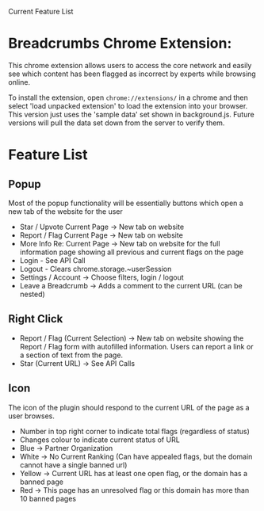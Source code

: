 Current Feature List

# Breadcrumbs Chrome Extension:

This chrome extension allows users to access the core network and easily see which content has been flagged as incorrect by experts while browsing online. 

To install the extension, open `chrome://extensions/` in a chrome and then select 'load unpacked extension' to load the extension into your browser. This version just uses the 'sample data' set shown in background.js. Future versions will pull the data set down from the server to verify them.

# Feature List
## Popup 
Most of the popup functionality will be essentially buttons which open a new tab of the website for the user 

- Star / Upvote Current Page -> New tab on website
- Report / Flag Current Page -> New tab on website 
- More Info Re: Current Page -> New tab on website for the full information page showing all previous and current flags on the page
- Login - See API Call
- Logout - Clears chrome.storage.~userSession 
- Settings / Account -> Choose filters, login / logout
- Leave a Breadcrumb -> Adds a comment to the current URL (can be nested)

## Right Click
- Report / Flag (Current Selection) -> New tab on website showing the Report / Flag form with autofilled information. Users can report a link or a section of text from the page. 
- Star (Current URL) -> See API Calls

## Icon
The icon of the plugin should respond to the current URL of the page as a user browses. 

- Number in top right corner to indicate total flags (regardless of status)
- Changes colour to indicate current status of URL 
- Blue -> Partner Organization 
- White -> No Current Ranking (Can have appealed flags, but the domain cannot have a single banned url)
- Yellow -> Current URL has at least one open flag, or the domain has a banned page
- Red -> This page has an unresolved flag or this domain has more than 10 banned pages
